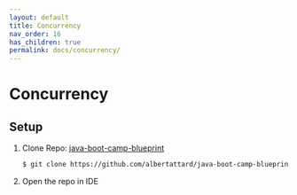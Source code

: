 ```yaml
---
layout: default
title: Concurrency
nav_order: 16
has_children: true
permalink: docs/concurrency/
---
```


# Concurrency

## Setup

1. Clone Repo: [java-boot-camp-blueprint](https://github.com/albertattard/java-boot-camp-blueprint)

    ```bash
    $ git clone https://github.com/albertattard/java-boot-camp-blueprint.git
    ```

1. Open the repo in IDE
